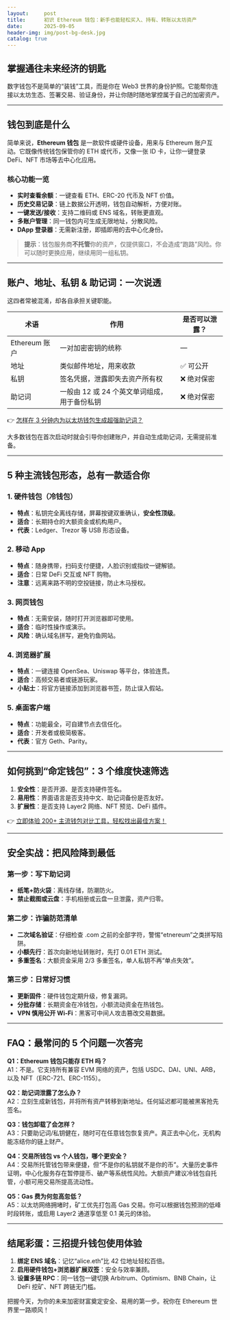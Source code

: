 ```yaml
---
layout:     post
title:      初识 Ethereum 钱包：新手也能轻松买入、持有、转账以太坊资产
date:       2025-09-05
header-img: img/post-bg-desk.jpg
catalog: true
---
```


## 掌握通往未来经济的钥匙  
数字钱包不是简单的“装钱”工具，而是你在 Web3 世界的身份护照。它能帮你连接以太坊生态、签署交易、验证身份，并让你随时随地掌控属于自己的加密资产。  

---

## 钱包到底是什么  
简单来说，**Ethereum 钱包** 是一款软件或硬件设备，用来与 Ethereum 账户互动。它既像传统钱包保管你的 ETH 或代币，又像一张 ID 卡，让你一键登录 DeFi、NFT 市场等去中心化应用。  

### 核心功能一览  
- **实时查看余额**：一键查看 ETH、ERC-20 代币及 NFT 价值。  
- **历史交易记录**：链上数据公开透明，钱包自动解析，方便对账。  
- **一键发送/接收**：支持二维码或 ENS 域名，转账更直观。  
- **多账户管理**：同一钱包内可生成无限地址，分散风险。  
- **DApp 登录器**：无需新注册，即插即用的去中心化身份。  

> **提示**：钱包服务商**不托管**你的资产，仅提供窗口，不会造成“跑路”风险。你可以随时更换应用，继续用同一组私钥。  

---

## 账户、地址、私钥 & 助记词：一次说透  
这四者常被混淆，却各自承担关键职能。  

| 术语 | 作用 | 是否可以泄露？ |
|---|---|---|
| Ethereum 账户 | 一对加密密钥的统称 | — |
| 地址 | 类似邮件地址，用来收款 | ✅ 可公开 |
| 私钥 | 签名凭据，泄露即失去资产所有权 | ❌ 绝对保密 |
| 助记词 | 一般由 12 或 24 个英文单词组成，用于备份私钥 | ❌ 绝对保密 |

👉 [怎样在 3 分钟内为以太坊钱包生成超强助记词？](https://okxdog.com/)

大多数钱包在首次启动时就会引导你创建账户，并自动生成助记词，无需提前准备。

---

## 5 种主流钱包形态，总有一款适合你  

### 1. 硬件钱包（冷钱包）  
- **特点**：私钥完全离线存储，屏幕按键双重确认，**安全性顶级**。  
- **适合**：长期持仓的大额资金或机构用户。  
- **代表**：Ledger、Trezor 等 USB 形态设备。  

### 2. 移动 App  
- **特点**：随身携带，扫码支付便捷，人脸识别或指纹一键解锁。  
- **适合**：日常 DeFi 交互或 NFT 购物。  
- **注意**：远离来路不明的空投链接，防止木马授权。  

### 3. 网页钱包  
- **特点**：无需安装，随时打开浏览器即可使用。  
- **适合**：临时性操作或演示。  
- **风险**：确认域名拼写，避免钓鱼网站。  

### 4. 浏览器扩展  
- **特点**：一键连接 OpenSea、Uniswap 等平台，体验连贯。  
- **适合**：高频交易者或链游玩家。  
- **小贴士**：将官方链接添加到浏览器书签，防止误入假站。  

### 5. 桌面客户端  
- **特点**：功能最全，可自建节点去信任化。  
- **适合**：开发者或极简极客。  
- **代表**：官方 Geth、Parity。  

---

## 如何挑到“命定钱包”：3 个维度快速筛选  
1. **安全性**：是否开源、是否支持硬件签名。  
2. **易用性**：界面语言是否支持中文、助记词备份是否友好。  
3. **扩展性**：是否支持 Layer2 网络、NFT 预览、DeFi 插件。  

👉 [立即体验 200+ 主流钱包对比工具，轻松找出最佳方案！](https://okxdog.com/)

---

## 安全实战：把风险降到最低  

### 第一步：写下助记词  
- **纸笔+防火袋**：离线存储，防潮防火。  
- **禁止截图或云盘**：手机相册或云盘一旦泄露，资产归零。  

### 第二步：诈骗防范清单  
- **二次域名验证**：仔细检查 .com 之前的全部字符，警惕“etnereum”之类拼写陷阱。  
- **小额先行**：首次向新地址转账时，先打 0.01 ETH 测试。  
- **多重签名**：大额资金采用 2/3 多重签名，单人私钥不再“单点失效”。  

### 第三步：日常好习惯  
- **更新固件**：硬件钱包定期升级，修复漏洞。  
- **分批存储**：长期资金在冷钱包，小额流动资金在热钱包。  
- **VPN 慎用公开 Wi-Fi**：黑客可中间人攻击篡改交易数据。  

---

## FAQ：最常问的 5 个问题一次答完  

**Q1：Ethereum 钱包只能存 ETH 吗？**  
A1：不是。它支持所有兼容 EVM 网络的资产，包括 USDC、DAI、UNI、ARB，以及 NFT（ERC-721、ERC-1155）。  

**Q2：助记词泄露了怎么办？**  
A2：立刻生成新钱包，并将所有资产转移到新地址。任何延迟都可能被黑客抢先签名。  

**Q3：钱包卸载了会怎样？**  
A3：只要助记词/私钥健在，随时可在任意钱包恢复资产。真正去中心化，无机构能冻结你的链上财产。  

**Q4：交易所钱包 vs 个人钱包，哪个更安全？**  
A4：交易所托管钱包带来便捷，但“不是你的私钥就不是你的币”。大量历史事件证明，中心化服务存在暂停提币、破产等系统性风险。大额资产建议冷钱包自托管，小额可用交易所提高流动性。  

**Q5：Gas 费为何忽高忽低？**  
A5：以太坊网络拥堵时，矿工优先打包高 Gas 交易。你可以根据钱包预测的低峰时段转账，或启用 Layer2 通道享低至 0.1 美元的体验。  

---

## 结尾彩蛋：三招提升钱包使用体验  
1. **绑定 ENS 域名**：记忆“alice.eth”比 42 位地址轻松百倍。  
2. **启用硬件钱包+浏览器扩展双签**：安全与效率兼顾。  
3. **设置多链 RPC**：同一钱包一键切换 Arbitrum、Optimism、BNB Chain，让 DeFi 挖矿、NFT 跨链无门槛。  

把握今天，为你的未来加密财富奠定安全、易用的第一步。祝你在 Ethereum 世界里一路顺风！